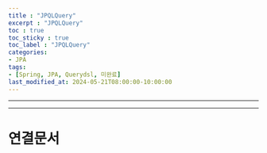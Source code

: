 ```yaml
---
title : "JPQLQuery"
excerpt : "JPQLQuery"
toc : true
toc_sticky : true
toc_label : "JPQLQuery"
categories:
- JPA
tags:
- [Spring, JPA, Querydsl, 미완료]
last_modified_at: 2024-05-21T08:00:00-10:00:00
---
```

  
---
  
---
  
# 연결문서
